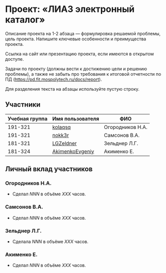 # Проект: «ЛИАЗ электронный каталог»

Описание проекта на 1-2 абзаца — формулировка решаемой проблемы, цель проекта. Напишите ключевые особенности и
преимущества проекта.

Ссылка на сайт или презентацию проекта, если имеются в открытом доступе.

Задачи по проекту (должны вести к достижению цели и решению проблемы), а также не забыть про требования к итоговой
отчетности по ПД (https://pd.fit.mospolytech.ru/docs/report).

Для разделения текста на абзацы используйте пустую строку.

## Участники

| Учебная группа | Имя пользователя                                      | ФИО              |
|----------------|-------------------------------------------------------|------------------|
| 191-321        | [kolaqsq](https://github.com/kolaqsq)                 | Огородников Н.А. |
| 191-321        | [nokk3r](https://github.com/nokk3r)                   | Самсонов В.А.    |
| 181-321        | [LGZeldner](https://github.com/LGZeldner)             | Зельднер Л.Г.    |
| 181-324        | [AkimenkoEvgeniy](https://github.com/AkimenkoEvgeniy) | Акименко Е.      |

## Личный вклад участников

### Огородников Н.А.

* Сделал *NNN* в объёме *XXX* часов.

### Самсонов В.А.

* Сделал *NNN* в объёме *XXX* часов.

### Зельднер Л.Г.

* Сделала *NNN* в объёме *XXX* часов.

### Акименко Е.

* Сделал *NNN* в объёме *XXX* часов.
